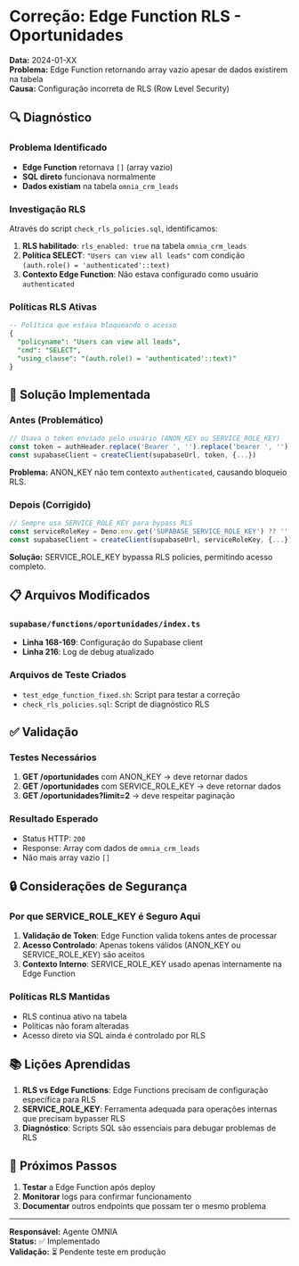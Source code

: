 # Correção: Edge Function RLS - Oportunidades

**Data:** 2024-01-XX  
**Problema:** Edge Function retornando array vazio apesar de dados existirem na tabela  
**Causa:** Configuração incorreta de RLS (Row Level Security)  

## 🔍 Diagnóstico

### Problema Identificado
- **Edge Function** retornava `[]` (array vazio)
- **SQL direto** funcionava normalmente
- **Dados existiam** na tabela `omnia_crm_leads`

### Investigação RLS
Através do script `check_rls_policies.sql`, identificamos:

1. **RLS habilitado**: `rls_enabled: true` na tabela `omnia_crm_leads`
2. **Política SELECT**: `"Users can view all leads"` com condição `(auth.role() = 'authenticated'::text)`
3. **Contexto Edge Function**: Não estava configurado como usuário `authenticated`

### Políticas RLS Ativas
```sql
-- Política que estava bloqueando o acesso
{
  "policyname": "Users can view all leads",
  "cmd": "SELECT", 
  "using_clause": "(auth.role() = 'authenticated'::text)"
}
```

## 🔧 Solução Implementada

### Antes (Problemático)
```typescript
// Usava o token enviado pelo usuário (ANON_KEY ou SERVICE_ROLE_KEY)
const token = authHeader.replace('Bearer ', '').replace('bearer ', '')
const supabaseClient = createClient(supabaseUrl, token, {...})
```

**Problema:** ANON_KEY não tem contexto `authenticated`, causando bloqueio RLS.

### Depois (Corrigido)
```typescript
// Sempre usa SERVICE_ROLE_KEY para bypass RLS
const serviceRoleKey = Deno.env.get('SUPABASE_SERVICE_ROLE_KEY') ?? ''
const supabaseClient = createClient(supabaseUrl, serviceRoleKey, {...})
```

**Solução:** SERVICE_ROLE_KEY bypassa RLS policies, permitindo acesso completo.

## 📋 Arquivos Modificados

### `supabase/functions/oportunidades/index.ts`
- **Linha 168-169**: Configuração do Supabase client
- **Linha 216**: Log de debug atualizado

### Arquivos de Teste Criados
- `test_edge_function_fixed.sh`: Script para testar a correção
- `check_rls_policies.sql`: Script de diagnóstico RLS

## ✅ Validação

### Testes Necessários
1. **GET /oportunidades** com ANON_KEY → deve retornar dados
2. **GET /oportunidades** com SERVICE_ROLE_KEY → deve retornar dados  
3. **GET /oportunidades?limit=2** → deve respeitar paginação

### Resultado Esperado
- Status HTTP: `200`
- Response: Array com dados de `omnia_crm_leads`
- Não mais array vazio `[]`

## 🔒 Considerações de Segurança

### Por que SERVICE_ROLE_KEY é Seguro Aqui
1. **Validação de Token**: Edge Function valida tokens antes de processar
2. **Acesso Controlado**: Apenas tokens válidos (ANON_KEY ou SERVICE_ROLE_KEY) são aceitos
3. **Contexto Interno**: SERVICE_ROLE_KEY usado apenas internamente na Edge Function

### Políticas RLS Mantidas
- RLS continua ativo na tabela
- Políticas não foram alteradas
- Acesso direto via SQL ainda é controlado por RLS

## 📚 Lições Aprendidas

1. **RLS vs Edge Functions**: Edge Functions precisam de configuração específica para RLS
2. **SERVICE_ROLE_KEY**: Ferramenta adequada para operações internas que precisam bypasser RLS
3. **Diagnóstico**: Scripts SQL são essenciais para debugar problemas de RLS

## 🔄 Próximos Passos

1. **Testar** a Edge Function após deploy
2. **Monitorar** logs para confirmar funcionamento
3. **Documentar** outros endpoints que possam ter o mesmo problema

---

**Responsável:** Agente OMNIA  
**Status:** ✅ Implementado  
**Validação:** ⏳ Pendente teste em produção